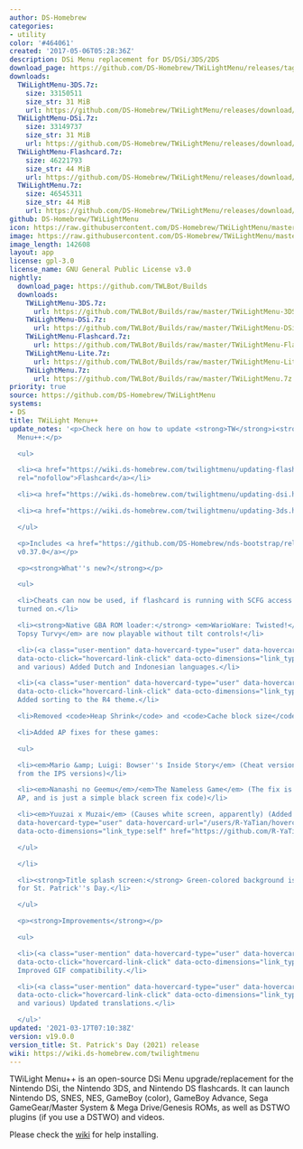 ```yaml
---
author: DS-Homebrew
categories:
- utility
color: '#464061'
created: '2017-05-06T05:28:36Z'
description: DSi Menu replacement for DS/DSi/3DS/2DS
download_page: https://github.com/DS-Homebrew/TWiLightMenu/releases/tag/v19.0.0
downloads:
  TWiLightMenu-3DS.7z:
    size: 33150511
    size_str: 31 MiB
    url: https://github.com/DS-Homebrew/TWiLightMenu/releases/download/v19.0.0/TWiLightMenu-3DS.7z
  TWiLightMenu-DSi.7z:
    size: 33149737
    size_str: 31 MiB
    url: https://github.com/DS-Homebrew/TWiLightMenu/releases/download/v19.0.0/TWiLightMenu-DSi.7z
  TWiLightMenu-Flashcard.7z:
    size: 46221793
    size_str: 44 MiB
    url: https://github.com/DS-Homebrew/TWiLightMenu/releases/download/v19.0.0/TWiLightMenu-Flashcard.7z
  TWiLightMenu.7z:
    size: 46545311
    size_str: 44 MiB
    url: https://github.com/DS-Homebrew/TWiLightMenu/releases/download/v19.0.0/TWiLightMenu.7z
github: DS-Homebrew/TWiLightMenu
icon: https://raw.githubusercontent.com/DS-Homebrew/TWiLightMenu/master/booter/Twilight%2B%2B-animated%20icon-fix.gif
image: https://raw.githubusercontent.com/DS-Homebrew/TWiLightMenu/master/logo.png
image_length: 142608
layout: app
license: gpl-3.0
license_name: GNU General Public License v3.0
nightly:
  download_page: https://github.com/TWLBot/Builds
  downloads:
    TWiLightMenu-3DS.7z:
      url: https://github.com/TWLBot/Builds/raw/master/TWiLightMenu-3DS.7z
    TWiLightMenu-DSi.7z:
      url: https://github.com/TWLBot/Builds/raw/master/TWiLightMenu-DSi.7z
    TWiLightMenu-Flashcard.7z:
      url: https://github.com/TWLBot/Builds/raw/master/TWiLightMenu-Flashcard.7z
    TWiLightMenu-Lite.7z:
      url: https://github.com/TWLBot/Builds/raw/master/TWiLightMenu-Lite.7z
    TWiLightMenu.7z:
      url: https://github.com/TWLBot/Builds/raw/master/TWiLightMenu.7z
priority: true
source: https://github.com/DS-Homebrew/TWiLightMenu
systems:
- DS
title: TWiLight Menu++
update_notes: '<p>Check here on how to update <strong>TW</strong>i<strong>L</strong>ight
  Menu++:</p>

  <ul>

  <li><a href="https://wiki.ds-homebrew.com/twilightmenu/updating-flashcard.html"
  rel="nofollow">Flashcard</a></li>

  <li><a href="https://wiki.ds-homebrew.com/twilightmenu/updating-dsi.html" rel="nofollow">DSi</a></li>

  <li><a href="https://wiki.ds-homebrew.com/twilightmenu/updating-3ds.html" rel="nofollow">3DS</a></li>

  </ul>

  <p>Includes <a href="https://github.com/DS-Homebrew/nds-bootstrap/releases/tag/v0.37.0">nds-bootstrap
  v0.37.0</a></p>

  <p><strong>What''s new?</strong></p>

  <ul>

  <li>Cheats can now be used, if flashcard is running with SCFG access for Slot-1
  turned on.</li>

  <li><strong>Native GBA ROM loader:</strong> <em>WarioWare: Twisted!</em> and <em>Yoshi
  Topsy Turvy</em> are now playable without tilt controls!</li>

  <li>(<a class="user-mention" data-hovercard-type="user" data-hovercard-url="/users/Epicpkmn11/hovercard"
  data-octo-click="hovercard-link-click" data-octo-dimensions="link_type:self" href="https://github.com/Epicpkmn11">@Epicpkmn11</a>
  and various) Added Dutch and Indonesian languages.</li>

  <li>(<a class="user-mention" data-hovercard-type="user" data-hovercard-url="/users/Epicpkmn11/hovercard"
  data-octo-click="hovercard-link-click" data-octo-dimensions="link_type:self" href="https://github.com/Epicpkmn11">@Epicpkmn11</a>)
  Added sorting to the R4 theme.</li>

  <li>Removed <code>Heap Shrink</code> and <code>Cache block size</code> settings.</li>

  <li>Added AP fixes for these games:

  <ul>

  <li><em>Mario &amp; Luigi: Bowser''s Inside Story</em> (Cheat versions, switched
  from the IPS versions)</li>

  <li><em>Nanashi no Geemu</em>/<em>The Nameless Game</em> (The fix is unrelated to
  AP, and is just a simple black screen fix code)</li>

  <li><em>Yuuzai x Muzai</em> (Causes white screen, apparently) (Added by <a class="user-mention"
  data-hovercard-type="user" data-hovercard-url="/users/R-YaTian/hovercard" data-octo-click="hovercard-link-click"
  data-octo-dimensions="link_type:self" href="https://github.com/R-YaTian">@R-YaTian</a>)</li>

  </ul>

  </li>

  <li><strong>Title splash screen:</strong> Green-colored background is now shown
  for St. Patrick''s Day.</li>

  </ul>

  <p><strong>Improvements</strong></p>

  <ul>

  <li>(<a class="user-mention" data-hovercard-type="user" data-hovercard-url="/users/Epicpkmn11/hovercard"
  data-octo-click="hovercard-link-click" data-octo-dimensions="link_type:self" href="https://github.com/Epicpkmn11">@Epicpkmn11</a>)
  Improved GIF compatibility.</li>

  <li>(<a class="user-mention" data-hovercard-type="user" data-hovercard-url="/users/Epicpkmn11/hovercard"
  data-octo-click="hovercard-link-click" data-octo-dimensions="link_type:self" href="https://github.com/Epicpkmn11">@Epicpkmn11</a>
  and various) Updated translations.</li>

  </ul>'
updated: '2021-03-17T07:10:38Z'
version: v19.0.0
version_title: St. Patrick's Day (2021) release
wiki: https://wiki.ds-homebrew.com/twilightmenu
---
```

TWiLight Menu++ is an open-source DSi Menu upgrade/replacement for the Nintendo DSi, the Nintendo 3DS, and Nintendo DS flashcards. It can launch Nintendo DS, SNES, NES, GameBoy (color), GameBoy Advance, Sega GameGear/Master System & Mega Drive/Genesis ROMs, as well as DSTWO plugins (if you use a DSTWO) and videos.

Please check the [wiki](https://wiki.ds-homebrew.com/twilightmenu) for help installing.